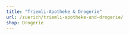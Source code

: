 ```yaml
---
title: "Triemli-Apotheke & Drogerie"
url: /zuerich/triemli-apotheke-und-drogerie/
shop: Drogerie
---
```

